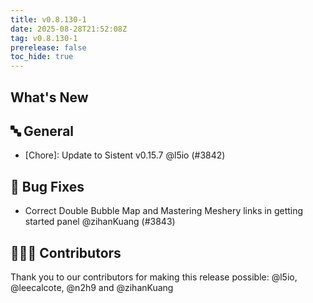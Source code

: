 ```yaml
---
title: v0.8.130-1
date: 2025-08-28T21:52:08Z
tag: v0.8.130-1
prerelease: false
toc_hide: true
---
```


## What's New
## 🔤 General
- [Chore]: Update to Sistent v0.15.7 @l5io (#3842)

## 🐛 Bug Fixes

- Correct Double Bubble Map and Mastering Meshery links in getting started panel @zihanKuang (#3843)

## 👨🏽‍💻 Contributors

Thank you to our contributors for making this release possible:
@l5io, @leecalcote, @n2h9 and @zihanKuang
